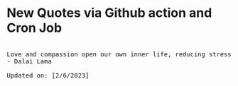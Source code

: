 # New Quotes via Github action and Cron Job

<pre>
<!-- #quote -->
Love and compassion open our own inner life, reducing stress, distrust and loneliness.
- Dalai Lama

Updated on: [2/6/2023]
<!-- #quoteEnd -->
</pre>
